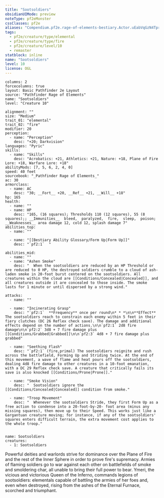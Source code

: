 ```yaml
---
title: "Sootsoldiers"
obsidianUIMode: preview
noteType: pf2eMonster
cssClasses: pf2e
aliases: "Compendium.pf2e.rage-of-elements-bestiary.Actor.uEabVqGzN4TprwHw" 
tags:
  - pf2e/creature/type/elemental
  - pf2e/creature/type/fire
  - pf2e/creature/level/10
  - remaster
statblock: inline
name: "Sootsoldiers"
level: 10
license: OGL
---
```


```statblock
columns: 2
forcecolumns: true
layout: Basic Pathfinder 2e Layout
source: "Pathfinder Rage of Elements"
name: "Sootsoldiers"
level: "Creature 10"

alignment: ""
size: "Medium"
trait_01: "elemental"
trait_02: "fire"
modifier: 20
perception:
  - name: "Perception"
    desc: "+20; Darkvision"
languages: "Pyric"
skills:
  - name: "Skills"
    desc: "Acrobatics: +21, Athletics: +21, Nature: +18, Plane of Fire Lore: +18, Warfare Lore: +18"
abilityMods: [7, 5, 6, 2, 4, 0]
speed: 40 feet
sourcebook: "_Pathfinder Rage of Elements_"
ac: 30
armorclass:
  - name: AC
    desc: "30; __Fort__ +20, __Ref__ +21, __Will__ +18"
hp: 165
health:
  - name: ""
  - name: HP
    desc: "165, (16 squares); Thresholds 110 (12 squares), 55 (8 squares);; __Immunities__  bleed,  paralyzed,  fire,  sleep,  poison; __Weaknesses__ area damage 12, cold 12, splash damage 7"
abilities_top:
  - name: ""

  - name: "[[Bestiary Ability Glossary/Form Up|Form Up]]"
    desc: "`pf2:1`  "

abilities_mid:
  - name: ""
  - name: "Ashen Smoke"
    desc: "  When the sootsoldiers are reduced by an HP Threshold or are reduced to 0 HP, the destroyed soldiers crumble to a cloud of ash-laden smoke in 20-foot burst centered on the sootsoldiers. All creatures within the cloud are [[Conditions/Concealed|Concealed]], and all creatures outside it are concealed to those inside. The smoke lasts for 1 minute or until dispersed by a strong wind."

attacks:
  - name: ""

  - name: "Incinerating Grasp"
    desc: "`pf2:1`  **Frequency** once per round\n* * *\n\n**Effect** The sootsoldiers reach to constrain each enemy within 5 feet in their fiery clutches (DC 26 Reflex check save). The damage and additional effects depend on the number of actions.\n\n`pf2:1` 2d8 fire damage\n\n`pf2:2` 3d8 + 7 fire damage plus [[Conditions/Grabbed|Grabbed]]\n\n`pf2:3` 4d8 + 7 fire damage plus grabbed"

  - name: "Seething Flash"
    desc: "`pf2:1` (fire,primal) The sootsoldiers reignite and rush across the battlefield, Forming Up and Striding twice. At the end of this movement, a wave of flame and heat pours off the sootsoldiers, dealing 4d8 fire damage to other creatures in a 10-foot emanation, with a DC 29 Reflex check save. A creature that critically fails its save is also knocked [[Conditions/Prone|Prone]]."

  - name: "Smoke Vision"
    desc: "  Sootsoldiers ignore the [[Conditions/Concealed|Concealed]] condition from smoke."

  - name: "Troop Movement"
    desc: "  Whenever the sootsoldiers Stride, they first Form Up as a free action to condense into a 20-foot-by-20- foot area (minus any missing squares), then move up to their Speed. This works just like a Gargantuan creature moving; for instance, if any of the sootsoldiers' squares enters difficult terrain, the extra movement cost applies to the whole troop."
 
```

```encounter-table
name: Sootsoldiers
creatures:
  - 1: Sootsoldiers
```



Powerful deities and warlords strive for dominance over the Plane of Fire and the rest of the Inner Sphere in order to prove fire's supremacy. Armies of flaming soldiers go to war against each other on battlefields of smoke and smoldering char, all unable to bring their full power to bear. Ymeri, the vicious and victorious Queen of the Inferno, commands legions of sootsoldiers: elementals capable of battling the armies of her foes and, even when destroyed, rising from the ashes of the Eternal Furnace, scorched and triumphant.
